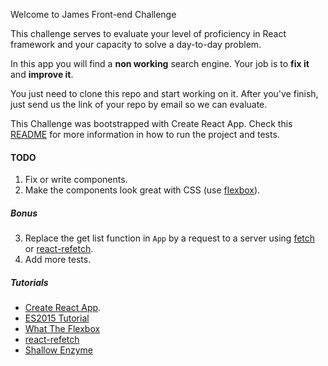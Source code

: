 Welcome to James Front-end Challenge

This challenge serves to evaluate your level of proficiency in React framework and your capacity to solve a day-to-day problem.

In this app you will find a **non working** search engine.
Your job is to **fix it** and **improve it**.

You just need to clone this repo and start working on it.
After you've finish, just send us the link of your repo by email so we can evaluate.

This Challenge was bootstrapped with Create React App.
Check this [README](https://github.com/CrowdProcess/react-challenge/blob/master/CreateReactApp.md) for more information in how to run the project and tests.

#### TODO

1. Fix or write components.
2. Make the components look great with CSS (use [flexbox](https://www.youtube.com/watch?v=Vj7NZ6FiQvo&list=PLu8EoSxDXHP7xj_y6NIAhy0wuCd4uVdid)).

##### Bonus
  3. Replace the get list function in ```App``` by a request to a server using [fetch](https://github.github.io/fetch/) or [react-refetch](https://github.com/heroku/react-refetch).
  4. Add more tests.

##### Tutorials
- [Create React App](https://github.com/facebookincubator/create-react-app).
- [ES2015 Tutorial](https://babeljs.io/docs/learn-es2015/)
- [What The Flexbox](https://www.youtube.com/watch?v=Vj7NZ6FiQvo&list=PLu8EoSxDXHP7xj_y6NIAhy0wuCd4uVdid)
- [react-refetch](https://github.com/heroku/react-refetch)
- [Shallow Enzyme](https://github.com/airbnb/enzyme/blob/master/docs/api/shallow.md)
